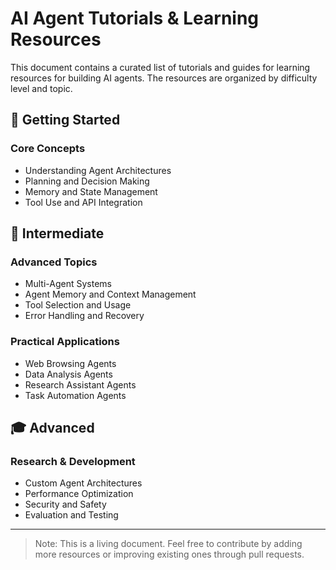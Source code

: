 # AI Agent Tutorials & Learning Resources

This document contains a curated list of tutorials and guides for learning resources for building AI agents. The resources are organized by difficulty level and topic.

## 🎯 Getting Started

### Core Concepts
- Understanding Agent Architectures
- Planning and Decision Making
- Memory and State Management
- Tool Use and API Integration

## 🚀 Intermediate

### Advanced Topics
- Multi-Agent Systems
- Agent Memory and Context Management
- Tool Selection and Usage
- Error Handling and Recovery

### Practical Applications
- Web Browsing Agents
- Data Analysis Agents
- Research Assistant Agents
- Task Automation Agents

## 🎓 Advanced

### Research & Development
- Custom Agent Architectures
- Performance Optimization
- Security and Safety
- Evaluation and Testing

---

> Note: This is a living document. Feel free to contribute by adding more resources or improving existing ones through pull requests.
